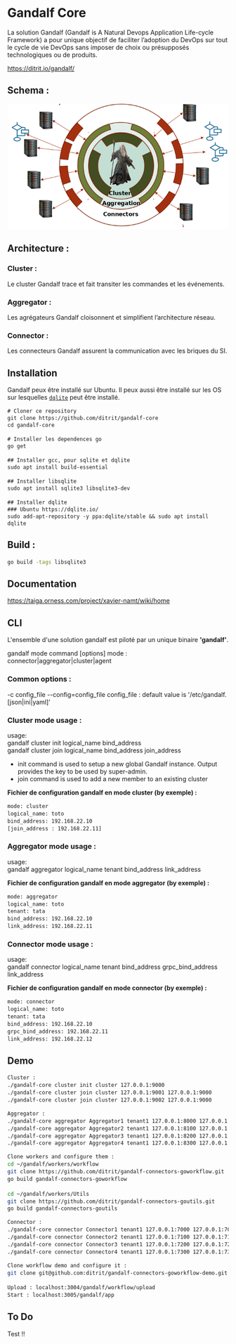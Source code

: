 # Gandalf Core
La solution Gandalf (Gandalf is A Natural Devops Application Life-cycle Framework) a pour unique objectif de faciliter l’adoption du DevOps sur tout le cycle de vie DevOps sans imposer de choix ou présupposés technologiques ou de produits.

https://ditrit.io/gandalf/

## Schema :
![alt text](images/schemagandalf.png "gandalf schéma")


## Architecture :

### Cluster :
Le cluster Gandalf trace et fait transiter les commandes et les événements.
### Aggregator :
Les agrégateurs Gandalf cloisonnent et simplifient l’architecture réseau.
### Connector : 
Les connecteurs Gandalf assurent la communication avec les briques du SI.   

## Installation

Gandalf peux être installé sur Ubuntu. Il peux aussi être installé sur les OS sur lesquelles [`dqlite`](https://dqlite.io/) peut être installé.

```
# Cloner ce repository
git clone https://github.com/ditrit/gandalf-core
cd gandalf-core

# Installer les dependences go
go get

## Installer gcc, pour sqlite et dqlite
sudo apt install build-essential

## Installer libsqlite
sudo apt install sqlite3 libsqlite3-dev

## Installer dqlite
### Ubuntu https://dqlite.io/
sudo add-apt-repository -y ppa:dqlite/stable && sudo apt install dqlite
```

## Build :

```bash
go build -tags libsqlite3
```

## Documentation

https://taiga.orness.com/project/xavier-namt/wiki/home


## CLI
L'ensemble d'une solution gandalf est piloté par un unique binaire **'gandalf'**.

gandalf mode command [options]
mode : connector|aggregator|cluster|agent

### Common options :
-c config_file
--config=config_file
config_file : default value is '/etc/gandalf.[json|ini|yaml]'

### Cluster mode usage :
usage:  
gandalf cluster init logical_name bind_address  
gandalf cluster join logical_name bind_address join_address  

*   init command is used to setup a new global Gandalf instance. Output provides the key to be used by super-admin.
*   join command is used to add a new member to an existing cluster


**Fichier de configuration gandalf en mode cluster (by exemple) :**

```bash
mode: cluster
logical_name: toto
bind_address: 192.168.22.10
[join_address : 192.168.22.11]
```

### Aggregator mode usage :
usage:  
gandalf aggregator logical_name tenant bind_address link_address  

**Fichier de configuration gandalf en mode aggregator (by exemple) :**

```bash
mode: aggregator
logical_name: toto
tenant: tata
bind_address: 192.168.22.10
link_address: 192.168.22.11
```

### Connector mode usage :
usage:  
gandalf connector  logical_name tenant bind_address grpc_bind_address link_address  

**Fichier de configuration gandalf en mode connector (by exemple) :**

```bash
mode: connector
logical_name: toto
tenant: tata
bind_address: 192.168.22.10
grpc_bind_address: 192.168.22.11
link_address: 192.168.22.12
```

## Demo
```bash
Cluster :
./gandalf-core cluster init cluster 127.0.0.1:9000 
./gandalf-core cluster join cluster 127.0.0.1:9001 127.0.0.1:9000 
./gandalf-core cluster join cluster 127.0.0.1:9002 127.0.0.1:9000 
```

```bash
Aggregator :
./gandalf-core aggregator Aggregator1 tenant1 127.0.0.1:8000 127.0.0.1:9000
./gandalf-core aggregator Aggregator2 tenant1 127.0.0.1:8100 127.0.0.1:9000
./gandalf-core aggregator Aggregator3 tenant1 127.0.0.1:8200 127.0.0.1:9000
./gandalf-core aggregator Aggregator4 tenant1 127.0.0.1:8300 127.0.0.1:9000
```

```bash
Clone workers and configure them :
cd ~/gandalf/workers/workflow
git clone https://github.com/ditrit/gandalf-connectors-goworkflow.git
go build gandalf-connectors-goworkflow

cd ~/gandalf/workers/Utils
git clone https://github.com/ditrit/gandalf-connectors-goutils.git
go build gandalf-connectors-goutils
```

```bash
Connector :
./gandalf-core connector Connector1 tenant1 127.0.0.1:7000 127.0.0.1:7010 127.0.0.1:8000 Utils
./gandalf-core connector Connector2 tenant1 127.0.0.1:7100 127.0.0.1:7110 127.0.0.1:8100 Workflow
./gandalf-core connector Connector3 tenant1 127.0.0.1:7200 127.0.0.1:7210 127.0.0.1:8200 Azure
./gandalf-core connector Connector4 tenant1 127.0.0.1:7300 127.0.0.1:7310 127.0.0.1:8300 Gitlab
```

```bash
Clone workflow demo and configure it :
git clone git@github.com:ditrit/gandalf-connectors-goworkflow-demo.git

Upload : localhost:3004/gandalf/workflow/upload
Start : localhost:3005/gandalf/app

```
## To Do

Test !!